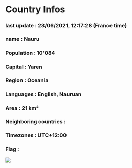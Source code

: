 # Country  Infos
### last update : 23/06/2021, 12:17:28 (France time)

### name : Nauru
### Population : 10'084
### Capital : Yaren
### Region : Oceania
### Languages : English, Nauruan
### Area : 21 km²
### Neighboring countries : 
### Timezones : UTC+12:00

### Flag :
![](https://restcountries.eu/data/nru.svg)